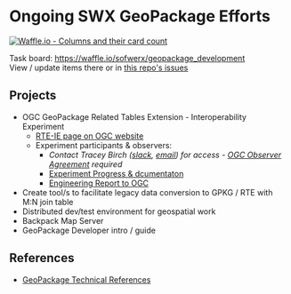 # Ongoing SWX GeoPackage Efforts #

[![Waffle.io - Columns and their card count](https://badge.waffle.io/sofwerx/geopackage_development.svg?columns=all)](https://waffle.io/sofwerx/geopackage_development)

Task board: https://waffle.io/sofwerx/geopackage_development  
View / update items there or in [this repo's issues](https://github.com/sofwerx/geopackage_development/issues)

## Projects ##
- OGC GeoPackage Related Tables Extension - Interoperability Experiment  
  - [RTE-IE page on OGC website](http://www.opengeospatial.org/projects/initiatives/gpkg-rteie)
  - Experiment participants & observers:  
    - _Contact Tracey Birch ([slack](https://sofwerx.slack.com/team/U5N2X4Q69), [email](mailto:tracey.birch@sofwerx.org)) for access - [OGC Observer Agreement](https://portal.opengeospatial.org/files/?artifact_id=75290) required_
    - [Experiment Progress & dcumentaton](https://github.com/tabinfl/related-tables-IE)
    - [Engineering Report to OGC](https://github.com/sofwerx/gpkg-rte-ie-er)
- Create tool/s to facilitate legacy data conversion to GPKG / RTE with M:N join table
- Distributed dev/test environment for geospatial work
- Backpack Map Server
- GeoPackage Developer intro / guide

## References ##
- [GeoPackage Technical References](https://trello.com/b/PpUbxYxf/reference)

